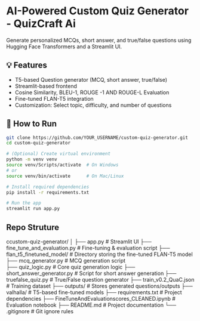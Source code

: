 # AI-Powered Custom Quiz Generator - QuizCraft Ai 

Generate personalized MCQs, short answer, and true/false questions using Hugging Face Transformers and a Streamlit UI.

## 💡 Features
- T5-based Question generator (MCQ, short answer, true/false)
- Streamlit-based frontend
- Cosine Similarity, BLEU-1, ROUGE -1 AND ROUGE-L Evaluation
- Fine-tuned FLAN-T5 integration
- Customization: Select topic, difficulty, and number of questions



## 🚀 How to Run

```bash
git clone https://github.com/YOUR_USERNAME/custom-quiz-generator.git
cd custom-quiz-generator

# (Optional) Create virtual environment
python -m venv venv
source venv/Scripts/activate  # On Windows
# or
source venv/bin/activate      # On Mac/Linux

# Install required dependencies
pip install -r requirements.txt

# Run the app
streamlit run app.py

```
## Repo Struture

ccustom-quiz-generator/
│
├── app.py                          # Streamlit UI
├── fine_tune_and_evaluation.py     # Fine-tuning & evaluation script
├── flan_t5_finetuned_model/        # Directory storing the fine-tuned FLAN-T5 model
├── mcq_generator.py                # MCQ generation script                  
├── quiz_logic.py                   # Core quiz generation logic
├── short_answer_generator.py       # Script for short answer generation
├── truefalse_quiz.py               # True/False question generator
├── train_v0.2_QuaC.json            # Training dataset
├── outputs/                        # Stores generated questions/outputs
├── valhalla/                       # T5-based fine-tuned models
├── requirements.txt                # Project dependencies
├── FineTuneAndEvaluationscores_CLEANED.ipynb  # Evaluation notebook
├── README.md                       # Project documentation
└── .gitignore                      # Git ignore rules
